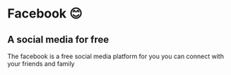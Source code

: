 # Facebook :blush:

## A social media for free
The facebook is a free social media platform for you you can connect with your friends and family


